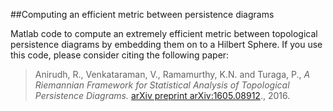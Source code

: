 ##Computing an efficient metric between persistence diagrams

Matlab code to compute an extremely efficient metric between topological persistence diagrams by embedding them on to a Hilbert Sphere. If you use this code, please consider citing the following paper:

>Anirudh, R., Venkataraman, V., Ramamurthy, K.N. and Turaga, P.,
*A Riemannian Framework for Statistical Analysis of Topological Persistence Diagrams.*
[arXiv preprint arXiv:1605.08912](http://arxiv.org/abs/1605.08912)., 2016. 
